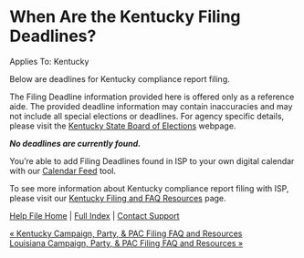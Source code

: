  When Are the Kentucky Filing Deadlines?
==========

Applies To: Kentucky

Below are deadlines for Kentucky compliance report filing.

The Filing Deadline information provided here is offered only as a reference aide. The provided deadline information may contain inaccuracies and may not include all special elections or deadlines. For agency specific details, please visit the [Kentucky State Board of Elections](https://elect.ky.gov/Pages/default.aspx) webpage.

***No deadlines are currently found.***

You’re able to add Filing Deadlines found in ISP to your own digital calendar with our [Calendar Feed](https://ispolitical.com/what-are-calendar-feeds/) tool. 

To see more information about Kentucky compliance report filing with ISP, please visit our [Kentucky Filing and FAQ Resources](https://ispolitical.com/Kentucky-Campaign-Party-PAC-Filing-FAQ-and-Resources/) page.

[Help File Home](/help/) | [Full Index](/Help-File-Directory/) | [Contact Support](mailto:support@ISPolitical.com)

[« Kentucky Campaign, Party, & PAC Filing FAQ and Resources](/Kentucky-Campaign-Party-PAC-Filing-FAQ-and-Resources)  
[Louisiana Campaign, Party, & PAC Filing FAQ and Resources »](/Louisiana-Campaign-Party-PAC-Filing-FAQ-and-Resources)